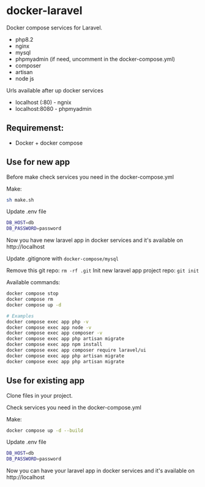 # docker-laravel

Docker compose services for Laravel. 
* php8.2
* nginx
* mysql
* phpmyadmin (if need, uncomment in the docker-compose.yml)
* composer
* artisan
* node js

Urls available after up docker services
* localhost (:80) - ngnix
* localhost:8080 - phpmyadmin

## Requiremenst:
* Docker + docker compose

## Use for new app

Before make check services you need in the docker-compose.yml

Make:
```bash
sh make.sh
```

Update .env file
```bash
DB_HOST=db
DB_PASSWORD=password
```

Now you have new laravel app in docker services and it's available on http://localhost

Update .gitignore with ```docker-compose/mysql```

Remove this git repo: ```rm -rf .git```
Init new laravel app project repo: ```git init```

Available commands:
```bash
docker compose stop
docker compose rm
docker compose up -d

# Examples
docker compose exec app php -v
docker compose exec app node -v
docker compose exec app composer -v
docker compose exec app php artisan migrate
docker compose exec app npm install
docker compose exec app composer require laravel/ui
docker compose exec app php artisan migrate
docker compose exec app php artisan migrate
```

## Use for existing app

Clone files in your project.

Check services you need in the docker-compose.yml

Make:
```bash
docker compose up -d --build
```

Update .env file
```bash
DB_HOST=db
DB_PASSWORD=password
```

Now you can have your laravel app in docker services and it's available on http://localhost